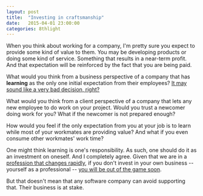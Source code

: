 ```yaml
---
layout: post
title:  "Investing in craftsmanship"
date:   2015-04-01 23:00:00
categories: 8thlight
---
```

When you think about working for a company, I'm pretty sure you expect to provide some kind of value to them. You may be developing products or doing some kind of service. Something that results in a near-term profit. And that expectation will be reinforced by the fact that you are being paid.

What would you think from a business perspective of a company that has **learning** as the only one initial expectation from their employees? [It may sound like a very bad decision, right?][what-if-they-stay]

[what-if-they-stay]: https://www.linkedin.com/groups/CFO-asks-his-CEO-What-3044917.S.49056143

What would you think from a client perspective of a company that lets any new employee to do work on your project. Would you trust a newcomer doing work for you? What if the newcomer is not prepared enough?

How would you feel if the only expectation from you at your job is to learn while most of your workmates are providing value? And what if you even consume other workmates' work time?

One might think learning is one's responsibility. As such, one should do it as an investment on oneself. And I completely agree. Given that we are in a [profession that changes rapidly][change-rapidly], if you don't invest in your own business -- yourself as a professional -- [you will be out of the game soon][stay-relevant].

[change-rapidly]: http://idratherbewriting.com/2007/07/24/the-rapidly-changing-pace-of-technology-some-thoughts-on-our-response-to-it/
[stay-relevant]: http://www.petrikainulainen.net/software-development/learning/5-things-i-do-to-stay-relevant/

But that doesn't mean that any software company can avoid supporting that. Their business is at stake.
